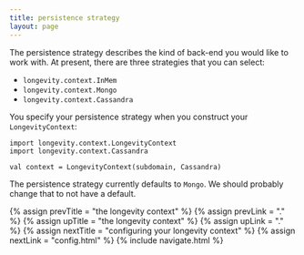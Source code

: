 ```yaml
---
title: persistence strategy
layout: page
---
```


The persistence strategy describes the kind of back-end you would like
to work with. At present, there are three strategies that you can
select:

- `longevity.context.InMem`
- `longevity.context.Mongo`
- `longevity.context.Cassandra`

You specify your persistence strategy when you construct your
`LongevityContext`:

    import longevity.context.LongevityContext
    import longevity.context.Cassandra
    
    val context = LongevityContext(subdomain, Cassandra)

The persistence strategy currently defaults to `Mongo`. We should
probably change that to not have a default.

{% assign prevTitle = "the longevity context" %}
{% assign prevLink = "." %}
{% assign upTitle = "the longevity context" %}
{% assign upLink = "." %}
{% assign nextTitle = "configuring your longevity context" %}
{% assign nextLink = "config.html" %}
{% include navigate.html %}

